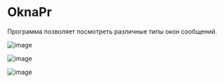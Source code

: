 # OknaPr
Программа позволяет посмотреть различные типы окон сообщений.

![image](https://user-images.githubusercontent.com/16022387/190105010-47a23a9a-bc08-4764-9ce7-43b065754d42.png)

![image](https://user-images.githubusercontent.com/16022387/190105161-2b985963-57ad-4f92-aaeb-eec6943bc49b.png)

![image](https://user-images.githubusercontent.com/16022387/190105264-7403a0c6-b763-4ff1-99e3-e183df9ab0bc.png)
